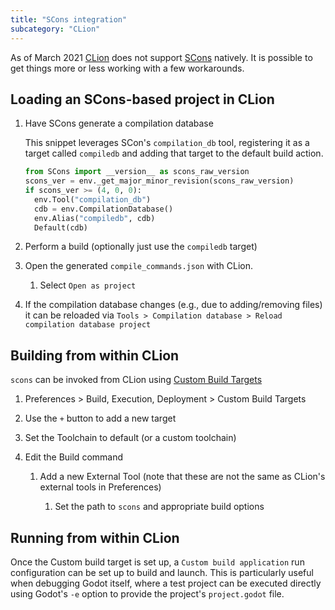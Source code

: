 ```yaml
---
title: "SCons integration"
subcategory: "CLion"
---
```


As of March 2021 [CLion](https://www.jetbrains.com/clion/) does not support [SCons](https://scons.org/) natively.
It is possible to get things more or less working with a few workarounds.

## Loading an SCons-based project in CLion

1. Have SCons generate a compilation database

   This snippet leverages SCon's `compilation_db` tool, registering it as a target called `compiledb` and adding that
   target to the default build action.
   
   ```python
   from SCons import __version__ as scons_raw_version
   scons_ver = env._get_major_minor_revision(scons_raw_version)
   if scons_ver >= (4, 0, 0):
     env.Tool("compilation_db")
     cdb = env.CompilationDatabase()
     env.Alias("compiledb", cdb)
     Default(cdb)
   ```
1. Perform a build (optionally just use the `compiledb` target)
1. Open the generated `compile_commands.json` with CLion.
    1. Select `Open as project`
1. If the compilation database changes (e.g., due to adding/removing files) it can be reloaded via
   `Tools > Compilation database > Reload compilation database project`

## Building from within CLion

`scons` can be invoked from CLion using [Custom Build Targets](https://www.jetbrains.com/help/clion/custom-build-targets.html)

1. Preferences > Build, Execution, Deployment > Custom Build Targets
1. Use the `+` button to add a new target
1. Set the Toolchain to default (or a custom toolchain)
1. Edit the Build command

    1. Add a new External Tool (note that these are not the same as CLion's external tools in Preferences)

        1. Set the path to `scons` and appropriate build options

## Running from within CLion

Once the Custom build target is set up, a `Custom build application` run configuration can be set up to build and
launch. This is particularly useful when debugging Godot itself, where a test project can be executed directly using
Godot's `-e` option to provide the project's `project.godot` file.
